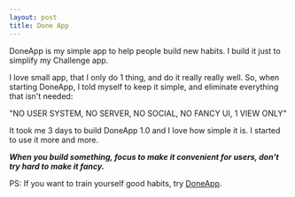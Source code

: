 ```yaml
---
layout: post
title: Done App
---
```

DoneApp is my simple app to help people build new habits. I build it just to simplify my Challenge app.

  
I love small app, that I only do 1 thing, and do it really really well. So, when starting DoneApp, I told myself to keep it simple, and eliminate everything that isn't needed:

  
"NO USER SYSTEM, NO SERVER, NO SOCIAL, NO FANCY UI, 1 VIEW ONLY"

  
It took me 3 days to build DoneApp 1.0 and I love how simple it is. I started to use it more and more.

  
_**When you build something, focus to make it convenient for users, don't try hard to make it fancy.**_

  
PS: If you want to train yourself good habits, try [DoneApp][0]. 

[0]: https://itunes.apple.com/us/app/doneapp/id654745890?ls=1&mt=8
